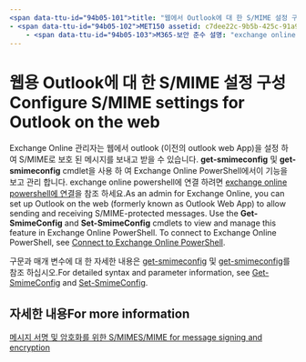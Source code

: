 ```yaml
---
<span data-ttu-id="94b05-101">title: "웹에서 Outlook에 대 한 S/MIME 설정 구성" krowley author: kccross manager: laurawi. 대상: it 전문. 항목: 문서 ms. 서비스: O365-seccomp ms. 사용자 지정: TN2DMC localization_priority: 정상 검색. appverid:</span><span class="sxs-lookup"><span data-stu-id="94b05-101">title: "Configure S/MIME settings for Outlook on the web" ms.author: krowley author: kccross manager: laurawi ms.audience: ITPro ms.topic: article ms.service: O365-seccomp ms.custom: TN2DMC localization_priority: Normal search.appverid:</span></span>
- <span data-ttu-id="94b05-102">MET150 assetid: c7dee22c-9b5b-425c-91a9-d093204ff84e. 컬렉션:</span><span class="sxs-lookup"><span data-stu-id="94b05-102">MET150 ms.assetid: c7dee22c-9b5b-425c-91a9-d093204ff84e   ms.collection:</span></span>
    - <span data-ttu-id="94b05-103">M365-보안 준수 설명: "exchange online 관리자가 웹에서 Outlook의 S/MIME 설정을 보고 구성 하기 위해 수행 해야 하는 작업에 대 한 간략 한 설명입니다."</span><span class="sxs-lookup"><span data-stu-id="94b05-103">M365-security-compliance description: "A brief description of what Exchange Online admins need to do to view and configure the S/MIME settings in Outlook on the web in Exchange Online."</span></span>
---
```


# <a name="configure-smime-settings-for-outlook-on-the-web"></a><span data-ttu-id="94b05-104">웹용 Outlook에 대 한 S/MIME 설정 구성</span><span class="sxs-lookup"><span data-stu-id="94b05-104">Configure S/MIME settings for Outlook on the web</span></span>

<span data-ttu-id="94b05-p101">Exchange Online 관리자는 웹에서 outlook (이전의 outlook web App)을 설정 하 여 S/MIME로 보호 된 메시지를 보내고 받을 수 있습니다. **get-smimeconfig** 및 **get-smimeconfig** cmdlet을 사용 하 여 Exchange Online PowerShell에서이 기능을 보고 관리 합니다. exchange online powershell에 연결 하려면 [exchange online powershell에 연결](https://go.microsoft.com/fwlink/p/?linkid=396554)을 참조 하세요.</span><span class="sxs-lookup"><span data-stu-id="94b05-p101">As an admin for Exchange Online, you can set up Outlook on the web (formerly known as Outlook Web App) to allow sending and receiving S/MIME-protected messages. Use the **Get-SmimeConfig** and **Set-SmimeConfig** cmdlets to view and manage this feature in Exchange Online PowerShell. To connect to Exchange Online PowerShell, see [Connect to Exchange Online PowerShell](https://go.microsoft.com/fwlink/p/?linkid=396554).</span></span>
  
<span data-ttu-id="94b05-108">구문과 매개 변수에 대 한 자세한 내용은 [get-smimeconfig](http://technet.microsoft.com/library/4b29fa89-0840-4fe9-8885-019fcef2e02b.aspx) 및 [get-smimeconfig](http://technet.microsoft.com/library/de357ce0-8143-4c36-8032-026292fc63f0.aspx)를 참조 하십시오.</span><span class="sxs-lookup"><span data-stu-id="94b05-108">For detailed syntax and parameter information, see [Get-SmimeConfig](http://technet.microsoft.com/library/4b29fa89-0840-4fe9-8885-019fcef2e02b.aspx) and [Set-SmimeConfig](http://technet.microsoft.com/library/de357ce0-8143-4c36-8032-026292fc63f0.aspx).</span></span> 
  
## <a name="for-more-information"></a><span data-ttu-id="94b05-109">자세한 내용</span><span class="sxs-lookup"><span data-stu-id="94b05-109">For more information</span></span>

[<span data-ttu-id="94b05-110">메시지 서명 및 암호화를 위한 S/MIME</span><span class="sxs-lookup"><span data-stu-id="94b05-110">S/MIME for message signing and encryption</span></span>](s-mime-for-message-signing-and-encryption.md)
  

